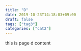 ```yaml
---
title: "D"
date: 2019-10-23T14:18:03+09:00
draft: false
tags: ["tag3"]
categories: ["cat2"]
---
```


this is page d content
